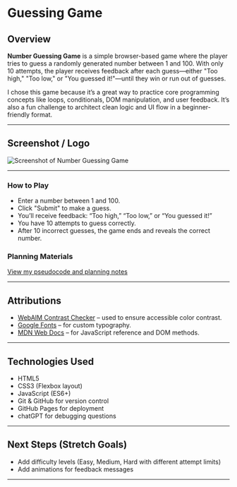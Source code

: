 # Guessing Game

## Overview
**Number Guessing Game** is a simple browser-based game where the player tries to guess a randomly generated number between 1 and 100. With only 10 attempts, the player receives feedback after each guess—either "Too high," "Too low," or "You guessed it!"—until they win or run out of guesses.

I chose this game because it’s a great way to practice core programming concepts like loops, conditionals, DOM manipulation, and user feedback. It’s also a fun challenge to architect clean logic and UI flow in a beginner-friendly format.

---

## Screenshot / Logo
![Screenshot of Number Guessing Game](link-to-your-screenshot.png)

---


### How to Play
- Enter a number between 1 and 100.
- Click "Submit" to make a guess.
- You’ll receive feedback: “Too high,” “Too low,” or “You guessed it!”
- You have 10 attempts to guess correctly.
- After 10 incorrect guesses, the game ends and reveals the correct number.

### Planning Materials
[View my pseudocode and planning notes](https://github.com/KieshaWalker/Guessing-Game/blob/main/js/app.js)

---

## Attributions
- [WebAIM Contrast Checker](https://webaim.org/resources/contrastchecker/) – used to ensure accessible color contrast.
- [Google Fonts](https://fonts.google.com/) – for custom typography.
- [MDN Web Docs](https://developer.mozilla.org/) – for JavaScript reference and DOM methods.

---

## Technologies Used
- HTML5
- CSS3 (Flexbox layout)
- JavaScript (ES6+)
- Git & GitHub for version control
- GitHub Pages for deployment
- chatGPT for debugging questions

---

## Next Steps (Stretch Goals)
- Add difficulty levels (Easy, Medium, Hard with different attempt limits)
- Add animations for feedback messages

---
